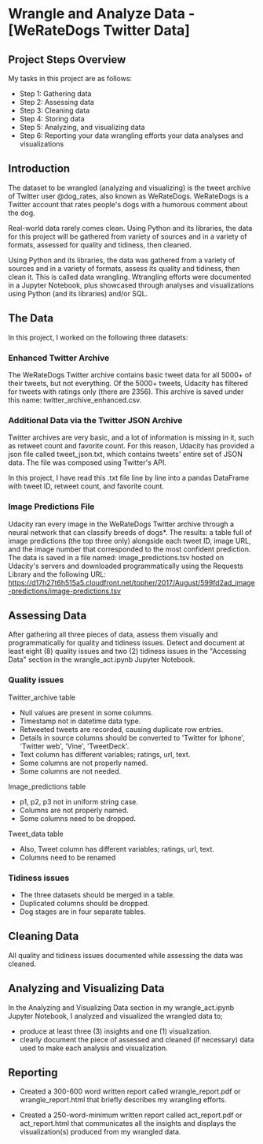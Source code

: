 # Wrangle and Analyze Data - [WeRateDogs Twitter Data]

## Project Steps Overview
My tasks in this project are as follows:

* Step 1: Gathering data
* Step 2: Assessing data
* Step 3: Cleaning data
* Step 4: Storing data
* Step 5: Analyzing, and visualizing data
* Step 6: Reporting
    your data wrangling efforts
    your data analyses and visualizations

## Introduction
The dataset to be wrangled (analyzing and visualizing) is the tweet archive of Twitter user @dog_rates, also known as WeRateDogs. WeRateDogs is a Twitter account that rates people's dogs with a humorous comment about the dog.

Real-world data rarely comes clean. Using Python and its libraries, the data for this project will be gathered from variety of sources and in a variety of formats, assessed for quality and tidiness, then cleaned.

Using Python and its libraries, the data was gathered from a variety of sources and in a variety of formats, assess its quality and tidiness, then clean it. This is called data wrangling. Wtrangling efforts were documented in a Jupyter Notebook, plus showcased through analyses and visualizations using Python (and its libraries) and/or SQL.

## The Data
In this project, I worked on the following three datasets:

### Enhanced Twitter Archive
The WeRateDogs Twitter archive contains basic tweet data for all 5000+ of their tweets, but not everything. Of the 5000+ tweets, Udacity has filtered for tweets with ratings only (there are 2356). 
This archive is saved under this name: twitter_archive_enhanced.csv.

### Additional Data via the Twitter JSON Archive
Twitter archives are very basic, and a lot of information is missing in it, such as retweet count and favorite count. For this reason, Udacity has provided a json file called tweet_json.txt, which contains tweets' entire set of JSON data. The file was composed using Twitter's API.

In this project, I have read this .txt file line by line into a pandas DataFrame with tweet ID, retweet count, and favorite count.

### Image Predictions File
Udacity ran every image in the WeRateDogs Twitter archive through a neural network that can classify breeds of dogs*. The results: a table full of image predictions (the top three only) alongside each tweet ID, image URL, and the image number that corresponded to the most confident prediction. 
 The data is saved in a file named: image_predictions.tsv hosted on Udacity's servers and downloaded programmatically using the Requests Library and the following URL: https://d17h27t6h515a5.cloudfront.net/topher/2017/August/599fd2ad_image-predictions/image-predictions.tsv
 
 ## Assessing Data
 After gathering all three pieces of data, assess them visually and programmatically for quality and tidiness issues. Detect and document at least eight (8) quality issues and two (2) tidiness issues in the "Accessing Data" section in the wrangle_act.ipynb Jupyter Notebook.
 
 ### Quality issues
Twitter_archive table
* Null values are present in some columns.
* Timestamp not in datetime data type.
* Retweeted tweets are recorded, causing duplicate row entries.
* Details in source columns should be converted to 'Twitter for Iphone', 'Twitter web', 'Vine', 'TweetDeck'.
* Text column has different variables; ratings, url, text.
* Some columns are not properly named.
* Some columns are not needed.

Image_predictions table
* p1, p2, p3 not in uniform string case.
* Columns are not properly named.
* Some columns need to be dropped.

Tweet_data table
* Also, Tweet column has different variables; ratings, url, text.
* Columns need to be renamed

### Tidiness issues
* The three datasets should be merged in a table.
* Duplicated columns should be dropped.
* Dog stages are in four separate tables.

## Cleaning Data
All quality and tidiness issues documented while assessing the data was cleaned.

## Analyzing and Visualizing Data
In the Analyzing and Visualizing Data section in my wrangle_act.ipynb Jupyter Notebook, I analyzed and visualized the wrangled data to;

* produce at least three (3) insights and one (1) visualization.
* clearly document the piece of assessed and cleaned (if necessary) data used to make each analysis and visualization.

## Reporting
* Created a 300-600 word written report called wrangle_report.pdf or wrangle_report.html that briefly describes my wrangling efforts. 

* Created a 250-word-minimum written report called act_report.pdf or act_report.html that communicates all the insights and displays the visualization(s) produced from my wrangled data.
